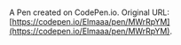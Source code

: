 # 

A Pen created on CodePen.io. Original URL: [https://codepen.io/Elmaaa/pen/MWrRpYM](https://codepen.io/Elmaaa/pen/MWrRpYM).

